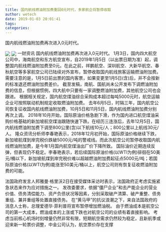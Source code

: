 ```yaml
---
title: 国内航线燃油附加费重回0元时代，多家航企将暂停收取
author: wetech
date: 2019-01-03 20:01:41
tags: 
categories: 
---
```

国内航线燃油附加费再次进入0元时代。
<!-- more -->
<img align="center" border="0" src="https://imgcdn.yicai.com/uppics/images/2019/01/76cdd9396adc0155d38197c41779408d.jpg" />
<img align="center" border="0" src="https://imgcdn.yicai.com/uppics/images/2019/01/e810ac0175b39f50cf5d46c166113056.jpg" />
一财资讯
国内航线燃油附加费再次进入0元时代。
1月3日，国内四大航空公司中，海南航空和东方航空宣布，自2019年1月5日（以出票日期为准）起，调整国内航线燃油附加费至0元。在此之前，祥鹏航空、深圳航空、大新华航空、春秋航空等多家航空公司已陆续对外宣布，暂停收取国内航线旅客运输燃油附加费。
需要注意的是，1月5日前出票的国内客票，如果变更至1月5日(含)后，并不会按新的标准退还燃油附加费差价。
截至发稿，南航、国航尚未公开发布下调燃油附加费的信息，但根据惯例，四大航中只要有一家调整燃油附加费，其他航空公司也会跟进。
根据相关规定，国内航空煤油综合采购成本超过每吨5000元时，航空运输企业可按照联动机制规定收取燃油附加费。
去年6月5日，时隔三年，国内航空公司恢复征收国内航线燃油附加费，10月5日和11月5日，国内航线燃油附加费分别再次上调。
2018年10月开始，国际原油价格急剧下滑，作为国内进口航空煤油采购价格基础的新加坡航空煤油跟随快速下跌。在经历三连涨后，去年12月5日，国内航线燃油附加费下调至800公里(含)以下航线10元/人；800公里以上航线30元/人。
隆众资讯分析师李春艳表示，2018年12月初开始，国际原油价格继续下跌，新加坡航煤到岸完税价跌破5000元/吨的警戒线。而此次航空公司暂停收取国内航线燃油附加费，是今年1月国内航空煤油出厂价下降所致。
国际油价近期连续反弹，但表现仍不稳定。李春艳表示，若后续国际原油价格(以WTI为例)徘徊在50美元/桶以下，新加坡航煤到岸完税价难以超越燃油附加费起征点5000元/吨；若国际原油价格(以WTI为例)能涨至50美元/桶以上，航空公司则有恢复征收燃油附加费的可能。
 
 
法国政府发言人邦雅曼·格里沃2日在接受媒体采访时表示，法国政府正考虑实施紧急状态来作为应对措施之一。
发改委要求，依据“僵尸企业”和去产能企业的营业价值、债务清偿能力、资产负债状况等因素，分别采取破产清算、破产重整、债务重组、兼并重组等处置直接债务。
在“黄马甲”的抗议浪潮之下，来自法国政府的消息人士称，总理爱德华·菲利普将宣布暂停增加燃油税。
由于燃油成本是航空公司的第一大成本，燃油成本的上涨或下跌也对航空公司的业绩有着直接影响。
考虑当前核心机场时刻增量仍然非常有限，短期航空需求仍然较为稳定，且新航季或迎来新一轮票价调整，中金公司认为，航空票价存在支撑
